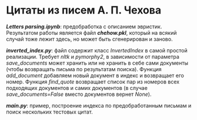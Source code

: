 # Цитаты из писем А. П. Чехова

***Letters parsing.ipynb***: предобработка с описанием эвристик. Результатом работы является файл ***chehow.pkl***, который на всякий случай тоже лежит здесь, но может быть сгенерирован и заново.

***inverted_index.py***: файл содержит класс *InvertedIndex* в самой простой реализации. Требует *nltk* и *pymorphy2*, в зависимости от параметра *save_documents* может хранить или не хранить в себе сами документы (чтобы возвращать письма по результатам поиска). Функция *add_document* добавляем новый документ в индекс и возвращает его номер. Функция *find_quote* возвращает список пар из номеров всех подходящих документов и самих документов (в случае *save_documents=False* вместо документов вернет *None*).

***main.py***: пример, построение индекса по предобработанным письмам и поиск нескольких тестовых цитат.

